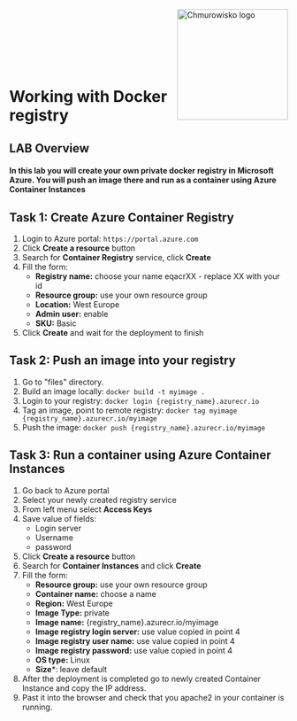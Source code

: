 <img src="../../img/logo.png" alt="Chmurowisko logo" width="200" align="right">
<br><br>
<br><br>
<br><br>

# Working with Docker registry

## LAB Overview

#### In this lab you will create your own private docker registry in Microsoft Azure. You will push an image there and run as a container using Azure Container Instances

## Task 1: Create Azure Container Registry
1. Login to Azure portal: `https://portal.azure.com`
2. Click **Create a resource** button
3. Search for **Container Registry** service, click **Create**
4. Fill the form:
   - **Registry name:** choose your name eqacrXX - replace XX with your id
   - **Resource group:** use your own resource group
   - **Location:** West Europe
   - **Admin user:** enable
   - **SKU:** Basic
5. Click **Create** and wait for the deployment to finish

## Task 2: Push an image into your registry
1. Go to "files" directory.
2. Build an image locally: `docker build -t myimage .`
3. Login to your registry: `docker login {registry_name}.azurecr.io`
4. Tag an image, point to remote registry: `docker tag myimage {registry_name}.azurecr.io/myimage`
5. Push the image: `docker push {registry_name}.azurecr.io/myimage`

## Task 3: Run a container using Azure Container Instances
1. Go back to Azure portal
2. Select your newly created registry service
3. From left menu select **Access Keys**
4. Save value of fields:
   - Login server
   - Username
   - password
5. Click **Create a resource** button
6. Search for **Container Instances** and click **Create**
7. Fill the form:
   - **Resource group:** use your own resource group
   - **Container name:** choose a name
   - **Region:** West Europe
   - **Image Type:** private
   - **Image name:** {registry_name}.azurecr.io/myimage
   - **Image registry login server:** use value copied in point 4
   - **Image registry user name:** use value copied in point 4
   - **Image registry password:** use value copied in point 4
   - **OS type:** Linux
   - **Size***: leave default 
8. After the deployment is completed go to newly created Container Instance and copy the IP address.
9. Past it into the browser and check that you apache2 in your container is running.

